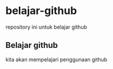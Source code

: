 # belajar-github
repository ini untuk belajar github

## Belajar github

kita akan mempelajari penggunaan github
